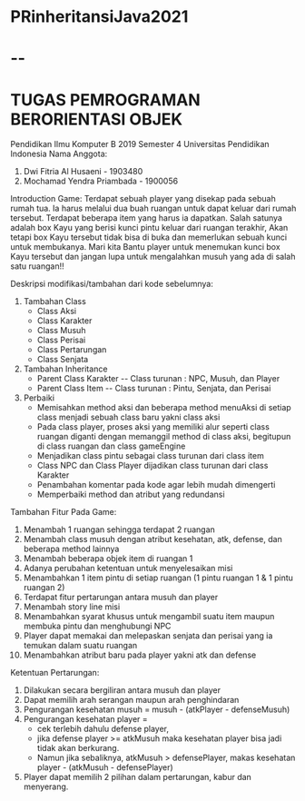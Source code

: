 # PRinheritansiJava2021

--
====================================
TUGAS PEMROGRAMAN BERORIENTASI OBJEK
====================================
Pendidikan Ilmu Komputer B 2019 Semester 4 Universitas Pendidikan Indonesia
Nama Anggota:
1. Dwi Fitria Al Husaeni	- 1903480
2. Mochamad Yendra Priambada 	- 1900056

Introduction Game:
Terdapat sebuah player yang disekap pada sebuah rumah tua.
Ia harus melalui dua buah ruangan untuk dapat keluar dari rumah tersebut.
Terdapat beberapa item yang harus ia dapatkan. Salah satunya adalah box Kayu
yang berisi kunci pintu keluar dari ruangan terakhir, Akan tetapi box Kayu
tersebut tidak bisa di buka dan memerlukan sebuah kunci untuk membukanya. 
Mari kita Bantu player untuk menemukan kunci box Kayu tersebut dan jangan
lupa untuk mengalahkan musuh yang ada di salah satu ruangan!!

Deskripsi modifikasi/tambahan dari kode sebelumnya:
1. Tambahan Class
   - Class Aksi 
   - Class Karakter
   - Class Musuh
   - Class Perisai
   - Class Pertarungan
   - Class Senjata
2. Tambahan Inheritance
   - Parent Class Karakter
     -- Class turunan : NPC, Musuh, dan Player
   - Parent Class Item
     -- Class turunan : Pintu, Senjata, dan Perisai
3. Perbaiki
   - Memisahkan method aksi dan beberapa method menuAksi di setiap class 
     menjadi sebuah class baru yakni class aksi
   - Pada class player, proses aksi yang memiliki alur 
     seperti class ruangan diganti dengan memanggil 
     method di class aksi, begitupun di class ruangan dan class gameEngine
   - Menjadikan class pintu sebagai class turunan dari class item
   - Class NPC dan Class Player dijadikan class turunan dari class Karakter
   - Penambahan komentar pada kode agar lebih mudah dimengerti
   - Memperbaiki method dan atribut yang redundansi

Tambahan Fitur Pada Game:
1. Menambah 1 ruangan sehingga terdapat 2 ruangan
2. Menambah class musuh dengan atribut kesehatan, atk, defense, dan beberapa method lainnya
3. Menambah beberapa objek item di ruangan 1 
4. Adanya perubahan ketentuan untuk menyelesaikan misi
5. Menambahkan 1 item pintu di setiap ruangan (1 pintu ruangan 1 & 1 pintu ruangan 2)
6. Terdapat fitur pertarungan antara musuh dan player
7. Menambah story line misi
8. Menambahkan syarat khusus untuk mengambil suatu item maupun membuka pintu dan menghubungi NPC
9. Player dapat memakai dan melepaskan senjata dan perisai yang ia temukan dalam suatu ruangan
10. Menambahkan atribut baru pada player yakni atk dan defense

Ketentuan Pertarungan:
1. Dilakukan secara bergiliran antara musuh dan player
2. Dapat memilih arah serangan maupun arah penghindaran
3. Pengurangan kesehatan musuh = musuh - (atkPlayer - defenseMusuh)
4. Pengurangan kesehatan player = 
   - cek terlebih dahulu defense player, 
   - jika defense player >= atkMusuh maka kesehatan 
     player bisa jadi tidak akan berkurang.
   - Namun jika sebaliknya, atkMusuh > defensePlayer, makas
     kesehatan player - (atkMusuh - defensePlayer)
5. Player dapat memilih 2 pilihan dalam pertarungan, kabur dan menyerang.

